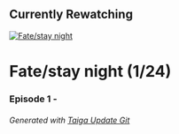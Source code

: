 ﻿
## Currently Rewatching

[![Fate/stay night](https://s4.anilist.co/file/anilistcdn/media/anime/cover/medium/bx356-mTpMvtillumS.png)](https://anilist.co/anime/356)

# Fate/stay night (1/24)

### Episode 1 - 

###### *Generated with [Taiga Update Git](https://github.com/nike4613/taiga-update-git)*
